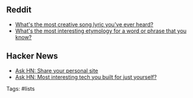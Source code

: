 ## Reddit

- [What's the most creative song lyric you've ever heard?](https://www.reddit.com/r/AskReddit/comments/12ql2s1/whats_the_most_creative_song_lyric_youve_ever/)
- [What's the most interesting etymology for a word or phrase that you know?](https://www.reddit.com/r/AskReddit/comments/13nxmi0/whats_the_most_interesting_etymology_for_a_word/)

## Hacker News

- [Ask HN: Share your personal site](https://news.ycombinator.com/item?id=30934529)
- [Ask HN: Most interesting tech you built for just yourself?](https://news.ycombinator.com/item?id=35729232)

Tags: #lists
